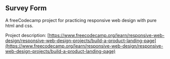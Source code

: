 ## Survey Form
A freeCodecamp project for practicing responsive web design with pure html and css.

Project description: [https://www.freecodecamp.org/learn/responsive-web-design/responsive-web-design-projects/build-a-product-landing-page](https://www.freecodecamp.org/learn/responsive-web-design/responsive-web-design-projects/build-a-product-landing-page)
